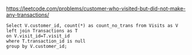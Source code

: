 https://leetcode.com/problems/customer-who-visited-but-did-not-make-any-transactions/

```
Select V.customer_id, count(*) as count_no_trans from Visits as V
left join Transactions as T
on V.visit_id=T.visit_id
where T.transaction_id is null
group by V.customer_id;
```
